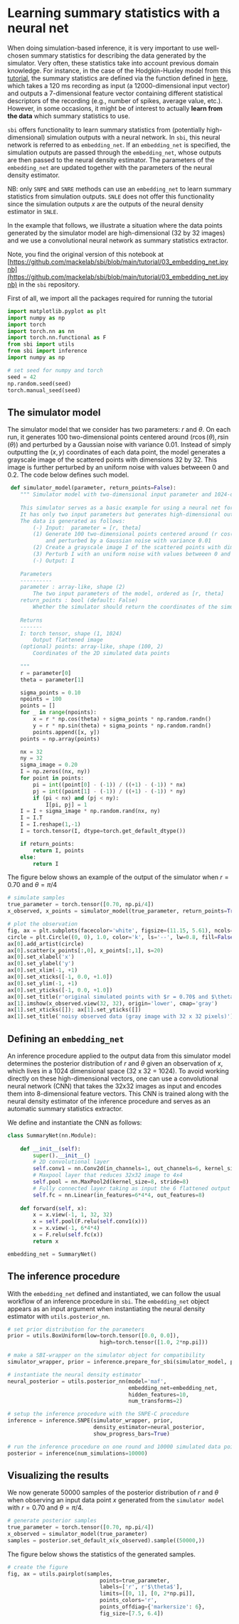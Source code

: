 # Learning summary statistics with a neural net

When doing simulation-based inference, it is very important to use well-chosen summary statistics for describing the data generated by the simulator. Very often, these statistics take into account previous domain knowledge. For instance, in the case of the Hodgkin-Huxley model from this [tutorial](https://www.mackelab.org/sbi/examples/00_HH_simulator/), the summary statistics are defined via the function defined in [here](https://github.com/mackelab/sbi/blob/86d9b07238f5a0176638fecdd5622694d92f2962/examples/HH_helper_functions.py#L159), which takes a 120 ms recording as input (a 12000-dimensional input vector) and outputs a 7-dimensional feature vector containing different statistical descriptors of the recording (e.g., number of spikes, average value, etc.). However, in some occasions, it might be of interest to actually **learn from the data** which summary statistics to use.

`sbi` offers functionality to learn summary statistics from (potentially high-dimensional) simulation outputs with a neural network. In `sbi`, this neural network is referred to as `embedding_net`. If an `embedding_net` is specified, the simulation outputs are passed through the `embedding_net`, whose outputs are then passed to the neural density estimator. The parameters of the `embedding_net` are updated together with the parameters of the neural density estimator.

NB: only `SNPE` and `SNRE` methods can use an `embedding_net` to learn summary statistics from simulation outputs. `SNLE` does not offer this functionality since the simulation outputs $x$ are the outputs of the neural density estimator in `SNLE`.

In the example that follows, we illustrate a situation where the data points generated by the simulator model are high-dimensional (32 by 32 images) and we use a convolutional neural network as summary statistics extractor.

Note, you find the original version of this notebook at [https://github.com/mackelab/sbi/blob/main/tutorial/03_embedding_net.ipynb](https://github.com/mackelab/sbi/blob/main/tutorial/03_embedding_net.ipynb) in the `sbi` repository.

First of all, we import all the packages required for running the tutorial


```python
import matplotlib.pyplot as plt
import numpy as np
import torch
import torch.nn as nn 
import torch.nn.functional as F 
from sbi import utils
from sbi import inference
import numpy as np

# set seed for numpy and torch
seed = 42
np.random.seed(seed)
torch.manual_seed(seed)
```

## The simulator model

The simulator model that we consider has two parameters: $r$ and $\theta$. On each run, it generates 100 two-dimensional points centered around $(r \cos(\theta), r \sin(\theta))$ and perturbed by a Gaussian noise with variance 0.01. Instead of simply outputting the $(x,y)$ coordinates of each data point, the model generates a grayscale image of the scattered points with dimensions 32 by 32. This image is further perturbed by an uniform noise with values betweeen 0 and 0.2. The code below defines such model.


```python
 def simulator_model(parameter, return_points=False):
    """ Simulator model with two-dimensional input parameter and 1024-dimensional output
    
    This simulator serves as a basic example for using a neural net for learning summary features. 
    It has only two input parameters but generates high-dimensional output vectors.
    The data is generated as follows:
        (-) Input:  parameter = [r, theta]
        (1) Generate 100 two-dimensional points centered around (r cos(theta),r sin(theta))  
            and perturbed by a Gaussian noise with variance 0.01
        (2) Create a grayscale image I of the scattered points with dimensions 32 by 32
        (3) Perturb I with an uniform noise with values betweeen 0 and 0.2
        (-) Output: I 
        
    Parameters
    ----------
    parameter : array-like, shape (2)
        The two input parameters of the model, ordered as [r, theta]
    return_points : bool (default: False)
        Whether the simulator should return the coordinates of the simulated data points as well
        
    Returns
    -------
    I: torch tensor, shape (1, 1024)    
        Output flattened image
    (optional) points: array-like, shape (100, 2)
        Coordinates of the 2D simulated data points 
    
    """
    r = parameter[0]
    theta = parameter[1]

    sigma_points = 0.10
    npoints = 100
    points = []
    for _ in range(npoints):
        x = r * np.cos(theta) + sigma_points * np.random.randn()
        y = r * np.sin(theta) + sigma_points * np.random.randn()
        points.append([x, y])
    points = np.array(points)

    nx = 32
    ny = 32
    sigma_image = 0.20
    I = np.zeros((nx, ny))
    for point in points:
        pi = int((point[0] - (-1)) / ((+1) - (-1)) * nx)
        pj = int((point[1] - (-1)) / ((+1) - (-1)) * ny) 
        if (pi < nx) and (pj < ny):   
            I[pi, pj] = 1
    I = I + sigma_image * np.random.rand(nx, ny)    
    I = I.T
    I = I.reshape(1,-1)
    I = torch.tensor(I, dtype=torch.get_default_dtype())

    if return_points:
        return I, points
    else:
        return I
```

The figure below shows an example of the output of the simulator when $r = 0.70$ and $\theta = \pi/4$


```python
# simulate samples
true_parameter = torch.tensor([0.70, np.pi/4])
x_observed, x_points = simulator_model(true_parameter, return_points=True)

# plot the observation
fig, ax = plt.subplots(facecolor='white', figsize=(11.15, 5.61), ncols=2, constrained_layout=True)
circle = plt.Circle((0, 0), 1.0, color='k', ls='--', lw=0.8, fill=False)
ax[0].add_artist(circle)
ax[0].scatter(x_points[:,0], x_points[:,1], s=20)
ax[0].set_xlabel('x')
ax[0].set_ylabel('y')
ax[0].set_xlim(-1, +1)
ax[0].set_xticks([-1, 0.0, +1.0])
ax[0].set_ylim(-1, +1)
ax[0].set_yticks([-1, 0.0, +1.0])
ax[0].set_title(r'original simulated points with $r = 0.70$ and $\theta = \pi/4$')
ax[1].imshow(x_observed.view(32, 32), origin='lower', cmap='gray')
ax[1].set_xticks([]); ax[1].set_yticks([])
ax[1].set_title('noisy observed data (gray image with 32 x 32 pixels)')
```

## Defining an `embedding_net`

An inference procedure applied to the output data from this simulator model determines the posterior distribution of $r$ and $\theta$ given an observation of $x$, which lives in a 1024 dimensional space (32 x 32 = 1024). To avoid working directly on these high-dimensional vectors, one can use a convolutional neural network (CNN) that takes the 32x32 images as input and encodes them into 8-dimensional feature vectors. This CNN is trained along with the neural density estimator of the inference procedure and serves as an automatic summary statistics extractor. 

We define and instantiate the CNN as follows:


```python
class SummaryNet(nn.Module): 
    
    def __init__(self): 
        super().__init__()
        # 2D convolutional layer
        self.conv1 = nn.Conv2d(in_channels=1, out_channels=6, kernel_size=5, padding=2)
        # Maxpool layer that reduces 32x32 image to 4x4
        self.pool = nn.MaxPool2d(kernel_size=8, stride=8)
        # Fully connected layer taking as input the 6 flattened output arrays from the maxpooling layer
        self.fc = nn.Linear(in_features=6*4*4, out_features=8) 
        
    def forward(self, x):
        x = x.view(-1, 1, 32, 32)
        x = self.pool(F.relu(self.conv1(x)))
        x = x.view(-1, 6*4*4)
        x = F.relu(self.fc(x))
        return x

embedding_net = SummaryNet()
```

## The inference procedure

With the `embedding_net` defined and instantiated, we can follow the usual workflow of an inference procedure in `sbi`. The `embedding_net` object appears as an input argument when instantiating the neural density estimator with `utils.posterior_nn`.


```python
# set prior distribution for the parameters 
prior = utils.BoxUniform(low=torch.tensor([0.0, 0.0]), 
                             high=torch.tensor([1.0, 2*np.pi]))                           

# make a SBI-wrapper on the simulator object for compatibility
simulator_wrapper, prior = inference.prepare_for_sbi(simulator_model, prior)

# instantiate the neural density estimator
neural_posterior = utils.posterior_nn(model='maf', 
                                      embedding_net=embedding_net,
                                      hidden_features=10,
                                      num_transforms=2)

# setup the inference procedure with the SNPE-C procedure
inference = inference.SNPE(simulator_wrapper, prior, 
                           density_estimator=neural_posterior, 
                           show_progress_bars=True)

# run the inference procedure on one round and 10000 simulated data points
posterior = inference(num_simulations=10000)
```

## Visualizing the results

We now generate 50000 samples of the posterior distribution of $r$ and $\theta$ when observing an input data point $x$ generated from the `simulator model` with $r = 0.70$ and $\theta = \pi/4$. 


```python
# generate posterior samples
true_parameter = torch.tensor([0.70, np.pi/4])
x_observed = simulator_model(true_parameter)
samples = posterior.set_default_x(x_observed).sample((50000,))
```

The figure below shows the statistics of the generated samples.


```python
# create the figure
fig, ax = utils.pairplot(samples, 
                             points=true_parameter,
                             labels=['r', r'$\theta$'], 
                             limits=[[0, 1], [0, 2*np.pi]],
                             points_colors='r',
                             points_offdiag={'markersize': 6},
                             fig_size=[7.5, 6.4])
```
